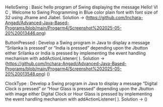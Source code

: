 HelloSwing : Basic hello program of Swing displaying the message Hello! VI C , Welcome to Swing
Programming in Blue color plain font with font size of 32 using Jframe and Jlabel.
Solution -> (https://github.com/Inchara-Angadi/Advanced-Java-Based-Programs/blob/main/Progarm4/Screenshot%202025-05-20%20013446.png)


ButtonPressed : Develop a Swing program in Java to display a message “Srilanka is pressed” or “India is
pressed” depending upon the Jbutton either Srilanka or India is pressed by implementing the
event handling mechanism with addActionListener( ).
Solution -> (https://github.com/Inchara-Angadi/Advanced-Java-Based-Programs/blob/main/Progarm4/Screenshot%202025-05-20%20013548.png)
            ()


ClockType : Develop a Swing program in Java to display a message “Digital Clock is pressed” or “Hour
Glass is pressed” depending upon the Jbutton with image either Digital Clock or Hour Glass is
pressed by implementing the event handling mechanism with addActionListener( ).
Solution -> ()
